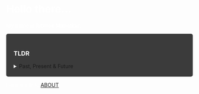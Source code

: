<style>
    .styled-section {
        background-color: #3b3b3b;
        padding: 20px;
        border-radius: 5px;
    }
    h1, h3, p {
        color: #fff;
    }
    details {
        margin-top: 10px;
    }
    summary {
        cursor: pointer;
    }
    summary::marker {
        color: #fff;
    }
</style>
<h1>
    Hello there...
</h1>

My name is <b>Ritwick Manatkar</b>.<br>

<div class="styled-section">
<h3>TLDR</h3>
<details >
<summary>Past, Present & Future</summary>
<b>Present</b>
<ul>
    <li> Pursuing a Masters in <u>Data Science</u> at <a href="https://ucsd.edu/">UC San 
Diego</a>. </li>
    <li> Working with <a href="https://datascience.ucsd.edu/people/seshashayee-sesh-murthy/">Dr. Seshashayee Murthy</a> on education focused <a href="https://blogs.
nvidia.
com/blog/what-is-retrieval-augmented-generation/">RAG</a> application called ASPIRE. </li>
    <li> I am currently working on <u>personalizing</u> the experience of a student with the ultimate 
aim of improving learning  outcomes. </li>
</ul>

<b>Past</b>
<ul>
    <li> Worked as a <u>Data Scientist</u> at <a href="https://www.sms-group.
com/en-us/company/our-brands/sms-digital">SMS digital GmbH</a> for <u>3 years</u>. (2020-23)</li>
    <li> Developed on a product called <a href="https://www.sms-group.
com/services/lifecycle-partnership/digital-quality-enhancement-for-continuous-casting">Cracks Preventer</a>. The product was an AI solution 
that conducted <u>predictive quality</u> scans on real-time data. It further provided <u>root cause 
analysis</u> on the prediction and suggested related countermeasures.</li>
    <li> While pursuing a Bachelors in <u>Computer Engineering</u> at <a href="https://pict.edu/">Pune Institute of 
Computer Technology(PICT)</a>, I completed 3 full-time internships(Data Science Intern, 
Machine Learning Intern and Mathematical Models Intern). </li>
    <li> My senior year thesis was <u>Demand Forecasting</u> of a Steel Mill's Inventory to assist 
production planning.</li>
</ul>

<b>Future (Hopefully) </b><br><br>
I am excited about the rise of data and its widespread adoption by every industry. I am looking 
forward to join up with passionate people driving ambitious projects and help supplement their 
data teams.

</details>
</div>

Here is a link: <a href="https://ritwickmanatkar.github.io/blog/technical/about/"> ABOUT </a>